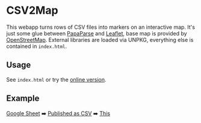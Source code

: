 # CSV2Map
This webapp turns rows of CSV files into markers on an interactive map. It's just some glue between [PapaParse](https://www.papaparse.com/) and [Leaflet](https://leafletjs.com/), base map is provided by [OpenStreetMap](https://www.openstreetmap.org/). External libraries are loaded via UNPKG, everything else is contained in `index.html`.

## Usage
See `index.html` or try the [online version](https://fodi.github.io/csv2map/).

## Example
[Google Sheet](https://docs.google.com/spreadsheets/d/1dski_07gHa9LGK2491SN4-FepTHpsiaSQU9aY1CRoPc) ➡️ [Published as CSV](https://docs.google.com/spreadsheets/d/e/2PACX-1vTrTyLnsl1Z8d48GBXT2fy-PbNEeo1AGa4U_-q9E3opt_gcvq73JVrWXoAAR4wrCqlOUZHO61rHVZVL/pub?single=true&output=csv) ➡️ [This](https://fodi.github.io/csv2map/?csv_url=https%3A%2F%2Fdocs.google.com%2Fspreadsheets%2Fd%2Fe%2F2PACX-1vTrTyLnsl1Z8d48GBXT2fy-PbNEeo1AGa4U_-q9E3opt_gcvq73JVrWXoAAR4wrCqlOUZHO61rHVZVL%2Fpub%3Fsingle%3Dtrue%26output%3Dcsv)
